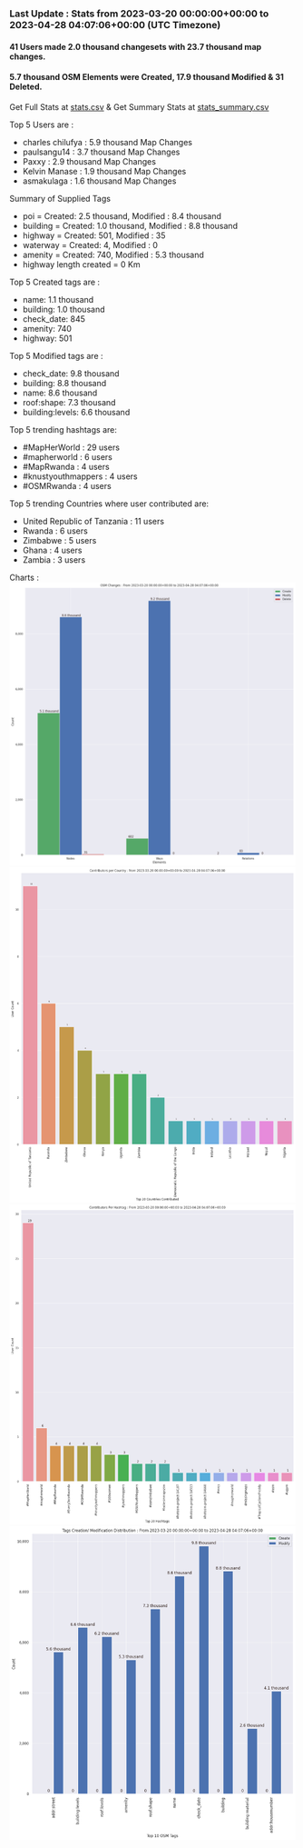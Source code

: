 ### Last Update : Stats from 2023-03-20 00:00:00+00:00 to 2023-04-28 04:07:06+00:00 (UTC Timezone)

#### 41 Users made 2.0 thousand changesets with 23.7 thousand map changes.
#### 5.7 thousand OSM Elements were Created, 17.9 thousand Modified & 31 Deleted.
Get Full Stats at [stats.csv](/stats/mapherworld/Daily/stats.csv)
 & Get Summary Stats at [stats_summary.csv](/stats/mapherworld/Daily/stats_summary.csv)

Top 5 Users are : 
- charles chilufya : 5.9 thousand Map Changes
- paulsangu14 : 3.7 thousand Map Changes
- Paxxy : 2.9 thousand Map Changes
- Kelvin Manase : 1.9 thousand Map Changes
- asmakulaga : 1.6 thousand Map Changes

Summary of Supplied Tags
- poi = Created: 2.5 thousand, Modified : 8.4 thousand
- building = Created: 1.0 thousand, Modified : 8.8 thousand
- highway = Created: 501, Modified : 35
- waterway = Created: 4, Modified : 0
- amenity = Created: 740, Modified : 5.3 thousand
- highway length created = 0 Km


Top 5 Created tags are :
- name: 1.1 thousand
- building: 1.0 thousand
- check_date: 845
- amenity: 740
- highway: 501


Top 5 Modified tags are :
- check_date: 9.8 thousand
- building: 8.8 thousand
- name: 8.6 thousand
- roof:shape: 7.3 thousand
- building:levels: 6.6 thousand


Top 5 trending hashtags are:
- #MapHerWorld : 29 users
- #mapherworld : 6 users
- #MapRwanda : 4 users
- #knustyouthmappers : 4 users
- #OSMRwanda : 4 users


Top 5 trending Countries where user contributed are:
- United Republic of Tanzania : 11 users
- Rwanda : 6 users
- Zimbabwe : 5 users
- Ghana : 4 users
- Zambia : 3 users


 Charts : 
![Alt text](./stats_osm_changes.png) 
![Alt text](./stats_users_per_country.png) 
![Alt text](./stats_users_per_hashtag.png) 
![Alt text](./stats_tags.png) 
